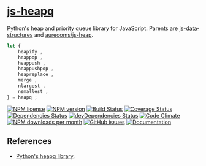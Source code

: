 [js-heapq](http://aureooms.github.io/js-heapq)
==

Python's heap and priority queue library for JavaScript. Parents are
[js-data-structures](https://github.com/aureooms/js-data-structures)
and
[aureooms/js-heap](https://github.com/aureooms/js-heap).


```js
let {
	heapify ,
	heappop ,
	heappush ,
	heappushpop ,
	heapreplace ,
	merge ,
	nlargest ,
	nsmallest ,
} = heapq ;
```

[![NPM license](http://img.shields.io/npm/l/@aureooms/js-heapq.svg?style=flat)](https://raw.githubusercontent.com/aureooms/js-heapq/master/LICENSE)
[![NPM version](http://img.shields.io/npm/v/@aureooms/js-heapq.svg?style=flat)](https://www.npmjs.org/package/@aureooms/js-heapq)
[![Build Status](http://img.shields.io/travis/aureooms/js-heapq.svg?style=flat)](https://travis-ci.org/aureooms/js-heapq)
[![Coverage Status](http://img.shields.io/coveralls/aureooms/js-heapq.svg?style=flat)](https://coveralls.io/r/aureooms/js-heapq)
[![Dependencies Status](http://img.shields.io/david/aureooms/js-heapq.svg?style=flat)](https://david-dm.org/aureooms/js-heapq#info=dependencies)
[![devDependencies Status](http://img.shields.io/david/dev/aureooms/js-heapq.svg?style=flat)](https://david-dm.org/aureooms/js-heapq#info=devDependencies)
[![Code Climate](http://img.shields.io/codeclimate/github/aureooms/js-heapq.svg?style=flat)](https://codeclimate.com/github/aureooms/js-heapq)
[![NPM downloads per month](http://img.shields.io/npm/dm/@aureooms/js-heapq.svg?style=flat)](https://www.npmjs.org/package/@aureooms/js-heapq)
[![GitHub issues](http://img.shields.io/github/issues/aureooms/js-heapq.svg?style=flat)](https://github.com/aureooms/js-heapq/issues)
[![Documentation](https://aureooms.github.io/js-heapq/badge.svg)](https://aureooms.github.io/js-heapq/source.html)

## References

  - [Python's heapq library](https://docs.python.org/3.6/library/heapq.html).
